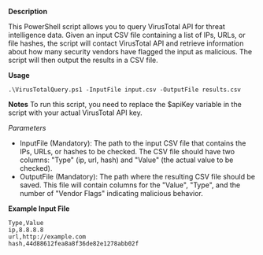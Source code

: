 **Description**

This PowerShell script allows you to query VirusTotal API for threat intelligence data. Given an input CSV file containing a list of IPs, URLs, or file hashes, the script will contact VirusTotal API and retrieve information about how many security vendors have flagged the input as malicious. The script will then output the results in a CSV file.

**Usage**
```
.\VirusTotalQuery.ps1 -InputFile input.csv -OutputFile results.csv
```

**Notes**
To run this script, you need to replace the $apiKey variable in the script with your actual VirusTotal API key.

*Parameters*
- InputFile (Mandatory): The path to the input CSV file that contains the IPs, URLs, or hashes to be checked.
The CSV file should have two columns: "Type" (ip, url, hash) and "Value" (the actual value to be checked).
- OutputFile (Mandatory): The path where the resulting CSV file should be saved.
This file will contain columns for the "Value", "Type", and the number of "Vendor Flags" indicating malicious behavior.


**Example Input File**
```
Type,Value
ip,8.8.8.8
url,http://example.com
hash,44d88612fea8a8f36de82e1278abb02f
```
